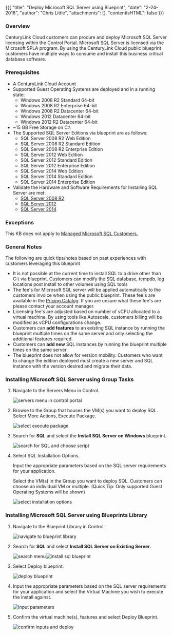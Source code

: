 {{{
  "title": "Deploy Microsoft SQL Server using Blueprint",
  "date": "2-24-2016",
  "author": "Chris Little",
  "attachments": [],
  "contentIsHTML": false
}}}

### Overview

CenturyLink Cloud customers can procure and deploy Microsoft SQL Server licensing within the Control Portal. Microsoft SQL Server is licensed via the Microsoft SPLA program. By using the CenturyLink Cloud public blueprint customers have multiple ways to consume and install this business critical database software.

### Prerequisites

* A CenturyLink Cloud Account
* Supported Guest Operating Systems are deployed and in a running state:
    * Windows 2008 R2 Standard 64-bit
    * Windows 2008 R2 Enterprise 64-bit
    * Windows 2008 R2 Datacenter 64-bit
    * Windows 2012 Datacenter 64-bit
    * Windows 2012 R2 Datacenter 64-bit
* ~15 GB Free Storage on C:\
* The Supported SQL Server Editions via blueprint are as follows:
    * SQL Server 2008 R2 Web Edition
    * SQL Server 2008 R2 Standard Edition
    * SQL Server 2008 R2 Enterprise Edition
    * SQL Server 2012 Web Edition
    * SQL Server 2012 Standard Edition
    * SQL Server 2012 Enterprise Edition
    * SQL Server 2014 Web Edition
    * SQL Server 2014 Standard Edition
    * SQL Server 2014 Enterprise Edition
* Validate the Hardware and Software Requirements for Installing SQL Server are met:
    * [SQL Server 2008 R2](//msdn.microsoft.com/en-us/library/ms143506%28v=sql.105%29.aspx)
    * [SQL Server 2012](//msdn.microsoft.com/en-us/library/ms143506%28v=sql.110%29.aspx)
    * [SQL Server 2014](//msdn.microsoft.com/en-us/library/ms143506%28v=sql.120%29.aspx)

### Exceptions

This KB does not apply to [Managed Microsoft SQL Customers.](//www.ctl.io/managed-services/ms-sql)

### General Notes

The following are quick tips/notes based on past experiences with customers leveraging this blueprint

* It is not possible at the current time to install SQL to a drive other than C:\ via blueprint. Customers can modify the SQL database, tempdb, log locations post install to other volumes using SQL tools
* The fee's for Microsoft SQL server will be applied automatically to the customers invoice when using the public blueprint. These fee's are available in the [Pricing Catalog](//www.ctl.io/pricing). If you are unsure what these fee's are please contact your account manager.
* Licensing fee's are adjusted based on number of vCPU allocated to a virtual machine. By using tools like Autoscale, customers billing will be modified as vCPU configurations change.
* Customers can **add features** to an existing SQL instance by running the blueprint multiple times on the same server and only selecting the additional features required.
* Customers can **add new** SQL instances by running the blueprint multiple times on the same server.
* The blueprint does not allow for version mobility.  Customers who want to change the edition deployed must create a new server and SQL instance with the version desired and migrate their data.

### Installing Microsoft SQL Server using Group Tasks

1. Navigate to the Servers Menu in Control.

    ![servers menu in control portal](../images/deploy-microsoft-sql-server-using-blueprint-01.png)

2. Browse to the Group that houses the VM(s) you want to deploy SQL. Select More Actions, Execute Package.

    ![select execute package](../images/deploy-microsoft-sql-server-using-blueprint-02.png)

3. Search for **SQL** and select the **Install SQL Server on Windows** blueprint.

    ![search for SQL and choose script](../images/deploy-microsoft-sql-server-using-blueprint-03.png)

4. Select SQL Installation Options.

    Input the appropriate parameters based on the SQL server requirements for your application.

    Select the VM(s) in the Group you want to deploy SQL. Customers can choose an individual VM or multiple. (Quick Tip: Only supported Guest Operating Systems will be shown)

    ![select installation options](../images/deploy-microsoft-sql-server-using-blueprint-04.png)

### Installing Microsoft SQL Server using Blueprints Library

1. Navigate to the Blueprint Library in Control.

    ![navigate to blueprint library](../images/deploy-microsoft-sql-server-using-blueprint-05.png)

2. Search for **SQL** and select **Install SQL Server on Existing Server.**

    ![search menu](../images/deploy-microsoft-sql-server-using-blueprint-06.png)![install sql blueprint](../images/deploy-microsoft-sql-server-using-blueprint-07.png)

3. Select Deploy blueprint.

    ![deploy blueprint](../images/deploy-microsoft-sql-server-using-blueprint-08.png)

4. Input the appropriate parameters based on the SQL server requirements for your application and select the Virtual Machine you wish to execute the install against.

    ![input parameters](../images/deploy-microsoft-sql-server-using-blueprint-09.png)

5. Confirm the virtual machine(s), features and select Deploy Blueprint.

    ![confirm inputs and deploy](../images/deploy-microsoft-sql-server-using-blueprint-10.png)
